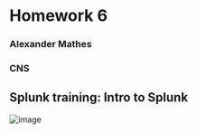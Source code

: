 # Homework 6
### Alexander Mathes
### CNS

## Splunk training: Intro to Splunk

![image](https://github.com/RoboTurtle/CNS/assets/70544712/eb024ad2-3406-4d15-a083-8f96e9cf67e7)

